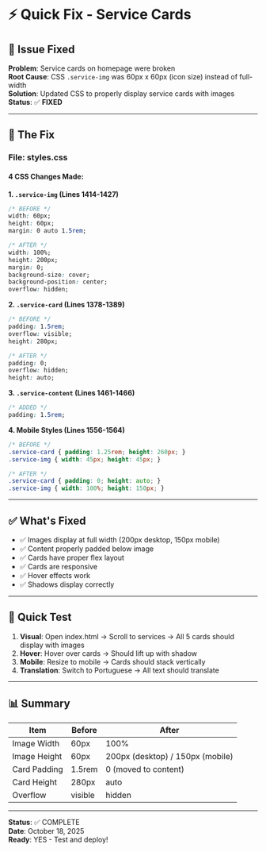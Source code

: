 # ⚡ Quick Fix - Service Cards

## 🎯 Issue Fixed

**Problem**: Service cards on homepage were broken  
**Root Cause**: CSS `.service-img` was 60px x 60px (icon size) instead of full-width  
**Solution**: Updated CSS to properly display service cards with images  
**Status**: ✅ **FIXED**

---

## 📝 The Fix

### File: styles.css

#### 4 CSS Changes Made:

**1. `.service-img` (Lines 1414-1427)**
```css
/* BEFORE */
width: 60px;
height: 60px;
margin: 0 auto 1.5rem;

/* AFTER */
width: 100%;
height: 200px;
margin: 0;
background-size: cover;
background-position: center;
overflow: hidden;
```

**2. `.service-card` (Lines 1378-1389)**
```css
/* BEFORE */
padding: 1.5rem;
overflow: visible;
height: 280px;

/* AFTER */
padding: 0;
overflow: hidden;
height: auto;
```

**3. `.service-content` (Lines 1461-1466)**
```css
/* ADDED */
padding: 1.5rem;
```

**4. Mobile Styles (Lines 1556-1564)**
```css
/* BEFORE */
.service-card { padding: 1.25rem; height: 260px; }
.service-img { width: 45px; height: 45px; }

/* AFTER */
.service-card { padding: 0; height: auto; }
.service-img { width: 100%; height: 150px; }
```

---

## ✅ What's Fixed

- ✅ Images display at full width (200px desktop, 150px mobile)
- ✅ Content properly padded below image
- ✅ Cards have proper flex layout
- ✅ Cards are responsive
- ✅ Hover effects work
- ✅ Shadows display correctly

---

## 🧪 Quick Test

1. **Visual**: Open index.html → Scroll to services → All 5 cards should display with images
2. **Hover**: Hover over cards → Should lift up with shadow
3. **Mobile**: Resize to mobile → Cards should stack vertically
4. **Translation**: Switch to Portuguese → All text should translate

---

## 📊 Summary

| Item | Before | After |
|------|--------|-------|
| Image Width | 60px | 100% |
| Image Height | 60px | 200px (desktop) / 150px (mobile) |
| Card Padding | 1.5rem | 0 (moved to content) |
| Card Height | 280px | auto |
| Overflow | visible | hidden |

---

**Status**: ✅ COMPLETE  
**Date**: October 18, 2025  
**Ready**: YES - Test and deploy!

